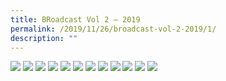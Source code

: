 ```yaml
---
title: BRoadcast Vol 2 – 2019
permalink: /2019/11/26/broadcast-vol-2-2019/1/
description: ""
---
```



<img src="/images/for-website_LR_pages-to-jpg-0001.jpg">
<img src="/images/for-website_LR_pages-to-jpg-0002.jpg">
<img src="/images/for-website_LR_pages-to-jpg-0003.jpg">
<img src="/images/for-website_LR_pages-to-jpg-0004.jpg">
<img src="/images/for-website_LR_pages-to-jpg-0005.jpg">
<img src="/images/for-website_LR_pages-to-jpg-0006.jpg">
<img src="/images/for-website_LR_pages-to-jpg-0007.jpg">
<img src="/images/for-website_LR_pages-to-jpg-0008.jpg">
<img src="/images/for-website_LR_pages-to-jpg-0009.jpg">
<img src="/images/for-website_LR_pages-to-jpg-0010.jpg">
<img src="/images/for-website_LR_pages-to-jpg-0011.jpg">
<img src="/images/for-website_LR_pages-to-jpg-0012.jpg">
